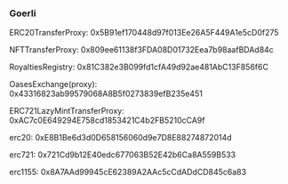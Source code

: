 ### Goerli
ERC20TransferProxy:
0x5B91ef170448d97f013Ee26A5F449A1e5cD0f275

NFTTransferProxy:
0x809ee61138f3FDA08D01732Eea7b98aafBDAd84c

RoyaltiesRegistry:
0x81C382e3B099fd1cfA49d92ae481AbC13F856f6C

OasesExchange(proxy):
0x43316823ab99579068A8B5f0273839efB235e451

ERC721LazyMintTransferProxy:
0xAC7c0E649294E758cd1853421C4b2FB5210cCA9f

erc20:
0xE8B1Be6d3d0D658156060d9e7D8E88274872014d

erc721:
0x721Cd9b12E40edc677063B52E42b6Ca8A559B533

erc1155:
0x8A7AAd99945cE62389A2AAc5cCdADdCD845c6a83